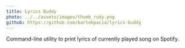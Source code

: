 ```yaml
---
title: Lyrics Buddy
photo: ../../assets/images/thumb_rudy.png
github: https://github.com/bartekpacia/lyrics-buddy
---
```


Command-line utility to print lyrics of currently played song on Spotify.